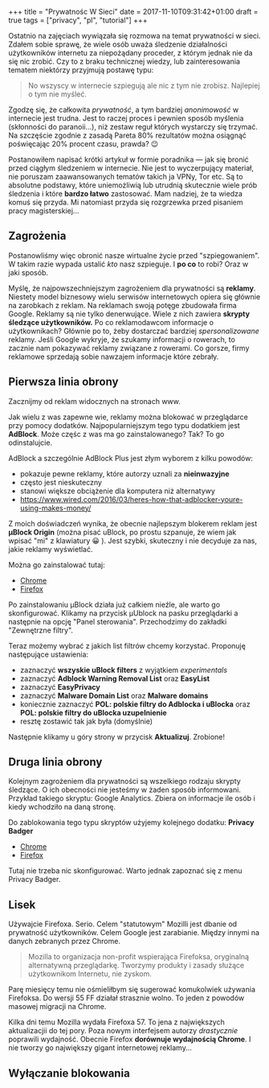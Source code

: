 +++
title = "Prywatnośc W Sieci"
date = 2017-11-10T09:31:42+01:00
draft = true
tags = ["privacy", "pl", "tutorial"]
+++
<!-- Local Variables: -->
<!-- ispell-dictionary: polish -->
<!-- End: -->

Ostatnio na zajęciach wywiązała się rozmowa na temat prywatności w sieci. Zdałem
sobie sprawę, że wiele osób uważa śledzenie działalności użytkowników internetu za
niepożądany proceder, z którym jednak nie da się nic zrobić. Czy to z braku
technicznej wiedzy, lub zainteresowania tematem niektórzy przyjmują
postawę typu:

> No wszyscy w internecie szpiegują ale nic z tym nie zrobisz. Najlepiej o tym nie myśleć.

Zgodzę się, że całkowita *prywatność*, a tym bardziej *anonimowość*
w internecie jest trudna. Jest to raczej proces i pewnien sposób myślenia
(skłonności do paranoii...), niż zestaw reguł których wystarczy się trzymać. Na
szczęście zgodnie z zasadą Pareta 80% rezultatów można osiągnąć poświęcając 20%
procent czasu, prawda? :wink:

Postanowiłem napisać krótki artykuł w formie poradnika — jak się bronić przed
ciągłym śledzeniem w internecie. Nie jest to wyczerpujący materiał, nie poruszam
zaawansowanych tematów takich ja VPNy, Tor etc. Są to absolutne podstawy, które
uniemożliwią lub utrudnią skutecznie wiele prób śledzenia i które **bardzo łatwo**
zastosować. Mam nadziej, że ta wiedza komuś się przyda. Mi natomiast przyda
się rozgrzewka przed pisaniem pracy magisterskiej...

## Zagrożenia

Postanowliśmy więc obronić nasze wirtualne życie przed "szpiegowaniem". W takim
razie wypada ustalić *kto* nasz szpieguje. I **po co** to robi? Oraz w jaki
sposób.

Myślę, że najpowszechniejszym zagrożeniem dla prywatności są **reklamy**.
Niestety model biznesowy wielu serwisów internetowych opiera się głównie na
zarobkach z reklam. Na reklamach swoją potęge zbudowała firma Google. Reklamy są
nie tylko denerwujące. Wiele z nich zawiera **skrypty śledzące użytkowników.** Po co
reklamodawcom informacje o użytkownikach? Głównie po to, żeby dostarczać
bardziej *spersonalizowane* reklamy. Jeśli Google wykryje, że szukamy informacji o
rowerach, to zacznie nam pokazywać reklamy związane z rowerami. Co gorsze, firmy
reklamowe sprzedają sobie nawzajem informacje które zebrały.


## Pierwsza linia obrony

Zacznijmy od reklam widocznych na stronach www.

Jak wielu z was zapewne wie, reklamy można blokować w przeglądarce przy pomocy
dodatków. Najpopularniejszym tego typu dodatkiem jest **AdBlock**. Może częśc z
was ma go zainstalowanego? Tak? To go odinstalujcie.

AdBlock a szczególnie AdBlock Plus jest złym wyborem z kilku powodów:

- pokazuje pewne reklamy, które autorzy uznali za **nieinwazyjne**
- często jest nieskuteczny
- stanowi większe obciążenie dla komputera niż alternatywy
- https://www.wired.com/2016/03/heres-how-that-adblocker-youre-using-makes-money/

Z moich doświadczeń wynika, że obecnie najlepszym blokerem reklam jest **µBlock
Origin** (można pisać uBlock, po prostu szpanuje, że wiem jak wpisać "mi" z
klawiatury :grinning: ). Jest szybki, skuteczny i nie decyduje za nas, jakie
reklamy wyświetlać.

Można go zainstalować tutaj:

- [Chrome](https://chrome.google.com/webstore/detail/ublock-origin/cjpalhdlnbpafiamejdnhcphjbkeiagm?hl=pl)
- [Firefox](https://addons.mozilla.org/pl/firefox/addon/ublock-origin/)

Po zainstalowaniu µBlock działa już całkiem nieźle, ale warto go
skonfigurować. Klikamy na przycisk µUblock na pasku przeglądarki a następnie na
opcję "Panel sterowania". Przechodzimy do zakładki "Zewnętrzne filtry".

Teraz możemy wybrać z jakich list filtrów chcemy korzystać. Proponuję
następujące ustawienia:

- zaznaczyć **wszyskie uBlock filters** z wyjątkiem *experimentals*
- zaznaczyć **Adblock Warning Removal List** oraz **EasyList**
- zaznaczyć **EasyPrivacy**
- zaznaczyć **Malware Domain List** oraz **Malware domains**
- koniecznie zaznaczyć **POL: polskie filtry do Adblocka i uBlocka** oraz **POL: polskie filtry do uBlocka uzupelnienie**
- resztę zostawić tak jak była (domyślnie)

Następnie klikamy u góry strony w przycisk **Aktualizuj**. Zrobione!

## Druga linia obrony

Kolejnym zagrożeniem dla prywatności są wszelkiego rodzaju skrypty śledzące.
O ich obecności nie jesteśmy w żaden sposób informowani. Przykład takiego skryptu:
Google Analytics. Zbiera on informacje ile osób i kiedy wchodziło na daną stronę.

Do zablokowania tego typu skryptów użyjemy kolejnego dodatku: **Privacy Badger**

- [Chrome](https://chrome.google.com/webstore/detail/privacy-badger/pkehgijcmpdhfbdbbnkijodmdjhbjlgp)
- [Firefox](https://addons.mozilla.org/en-US/firefox/addon/privacy-badger17/)

Tutaj nie trzeba nic skonfigurować. Warto jednak zapoznać się z menu Privacy Badger.

## Lisek

Używajcie Firefoxa. Serio. Celem "statutowym" Mozilli jest dbanie od prywatność
użytkowników. Celem Google jest zarabianie. Między innymi na danych zebranych przez Chrome.

> Mozilla to organizacja non-profit wspierająca Firefoksa, oryginalną alternatywną przeglądarkę. Tworzymy produkty i zasady służące użytkownikom Internetu, nie zyskom. 

Parę miesięcy temu nie ośmieliłbym się sugerować komukolwiek używania Firefoksa.
Do wersji 55 FF działał strasznie wolno. To jeden z powodów masowej migracji na Chrome.

Kilka dni temu Mozilla wydała Firefoxa 57. To jena z największych aktualizacjii do tej pory.
Poza nowym interfejsem autorzy *drastycznie* poprawili wydajność. Obecnie Firefox
**dorównuje wydajnością Chrome**. I nie tworzy go największy gigant internetowej reklamy...


## Wyłączanie blokowania

<br>
